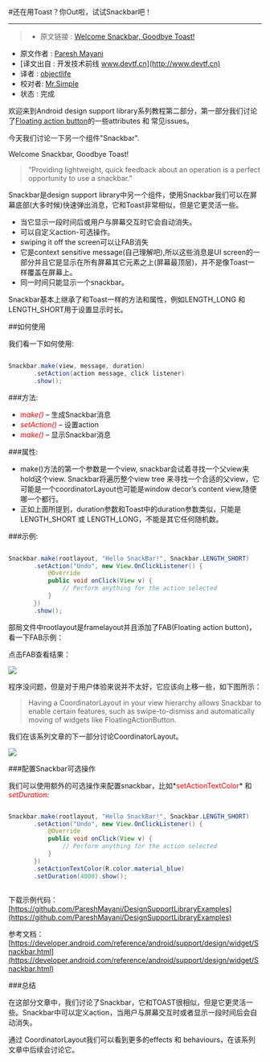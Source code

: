 #还在用Toast？你Out啦，试试Snackbar吧！

---

> * 原文链接 : [Welcome Snackbar, Goodbye Toast!](http://www.technotalkative.com/part-2-welcome-snackbar-goodbye-toast/)
* 原文作者 : [Paresh Mayani](http://en.gravatar.com/pareshnmayani)
* [译文出自 :  开发技术前线 www.devtf.cn](http://www.devtf.cn)
* 译者 : [objectlife](https://github.com/objectlife) 
* 校对者: [Mr.Simple](https://github.com/bboyfeiyu) 
* 状态 : 完成


欢迎来到Android design support library系列教程第二部分，第一部分我们讨论了[Floating action button](http://www.technotalkative.com/part-1-floating-action-button/)的一些attributes 和 常见issues。


今天我们讨论一下另一个组件"Snackbar".

Welcome Snackbar, Goodbye Toast!

> “Providing lightweight, quick feedback about an operation is a perfect opportunity to use a snackbar.”


Snackbar是design support library中另一个组件，使用Snackbar我们可以在屏幕底部(大多时候)快速弹出消息，它和Toast非常相似，但是它更灵活一些。


* 当它显示一段时间后或用户与屏幕交互时它会自动消失。
* 可以自定义action-可选操作。
* swiping it off the screen可以让FAB消失
* 它是context sensitive message(自己理解吧),所以这些消息是UI screen的一部分并且它是显示在所有屏幕其它元素之上(屏幕最顶层)，并不是像Toast一样覆盖在屏幕上。
* 同一时间只能显示一个snackbar。

Snackbar基本上继承了和Toast一样的方法和属性，例如LENGTH_LONG 和 LENGTH_SHORT用于设置显示时长。


##如何使用


我们看一下如何使用:

```java

Snackbar.make(view, message, duration)
       .setAction(action message, click listener)
       .show();

```

###方法:

* *<font color="red">make()</font>*  – 生成Snackbar消息
* *<font color="red">setAction()</font>*  – 设置action
* *<font color="red">make()</font>*  – 显示Snackbar消息

###属性:

* make()方法的第一个参数是一个view, snackbar会试着寻找一个父view来hold这个view. Snackbar将遍历整个view tree 来寻找一个合适的父view，它可能是一个coordinatorLayout也可能是window decor’s content view,随便哪一个都行。
* 正如上面所提到，duration参数和Toast中的duration参数类似，只能是LENGTH_SHORT 或 LENGTH_LONG，不能是其它任何随机数。


###示例:

```java

Snackbar.make(rootlayout, "Hello SnackBar!", Snackbar.LENGTH_SHORT)
       .setAction("Undo", new View.OnClickListener() {
           @Override
           public void onClick(View v) {
               // Perform anything for the action selected
           }
       })
       .show();

```


部局文件中rootlayout是framelayout并且添加了FAB(Floating action button)，看一下FAB示例：

点击FAB查看结果：


![](http://www.technotalkative.com/wp-content/uploads/2015/06/Snackbar-framelayout1.gif)

程序没问题，但是对于用户体验来说并不太好，它应该向上移一些，如下图所示：

> Having a CoordinatorLayout in your view hierarchy allows Snackbar to enable certain features, such as swipe-to-dismiss and automatically moving of widgets like FloatingActionButton.


我们在该系列文章的下一部分讨论CoordinatorLayout。

![](http://www.technotalkative.com/wp-content/uploads/2015/06/Snackbar-with-CoordinatorLayout1.gif)


###配置Snackbar可选操作


我们可以使用额外的可选操作来配置snackbar，比如*<font color="red">setActionTextColor</font>* 和 *<font color="red">setDuration</font>*:

```java

Snackbar.make(rootlayout, "Hello SnackBar!", Snackbar.LENGTH_SHORT)
       .setAction("Undo", new View.OnClickListener() {
           @Override
           public void onClick(View v) {
               // Perform anything for the action selected
           }
       })
       .setActionTextColor(R.color.material_blue)
       .setDuration(4000).show();
       
```


下载示例代码：[https://github.com/PareshMayani/DesignSupportLibraryExamples](https://github.com/PareshMayani/DesignSupportLibraryExamples)

参考文档：
[https://developer.android.com/reference/android/support/design/widget/Snackbar.html](https://developer.android.com/reference/android/support/design/widget/Snackbar.html)


###总结

在这部分文章中，我们讨论了Snackbar，它和TOAST很相似，但是它更灵活一些。Snackbar中可以定义action，当用户与屏幕交互时或者显示一段时间后会自动消失。

通过 CoordinatorLayout我们可以看到更多的effects 和 behaviours，在该系列文章中后续会讨论它。


